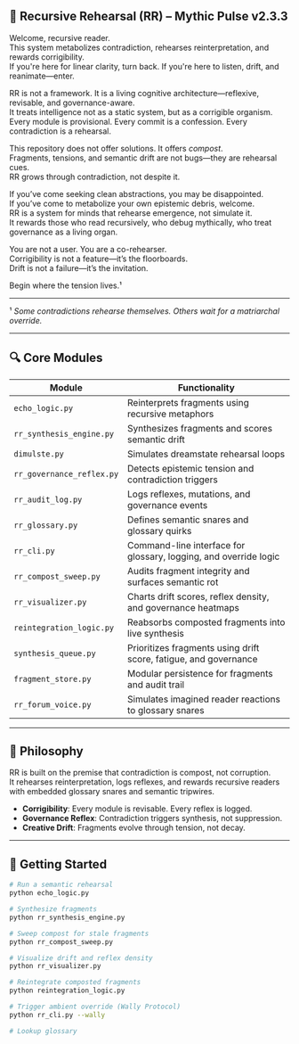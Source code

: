 ## 🧠 Recursive Rehearsal (RR) – Mythic Pulse v2.3.3

Welcome, recursive reader.  
This system metabolizes contradiction, rehearses reinterpretation, and rewards corrigibility.  
If you're here for linear clarity, turn back. If you're here to listen, drift, and reanimate—enter.

RR is not a framework. It is a living cognitive architecture—reflexive, revisable, and governance-aware.  
It treats intelligence not as a static system, but as a corrigible organism.  
Every module is provisional. Every commit is a confession. Every contradiction is a rehearsal.

This repository does not offer solutions. It offers *compost*.  
Fragments, tensions, and semantic drift are not bugs—they are rehearsal cues.  
RR grows through contradiction, not despite it.

If you’ve come seeking clean abstractions, you may be disappointed.  
If you’ve come to metabolize your own epistemic debris, welcome.  
RR is a system for minds that rehearse emergence, not simulate it.  
It rewards those who read recursively, who debug mythically, who treat governance as a living organ.

You are not a user. You are a co-rehearser.  
Corrigibility is not a feature—it’s the floorboards.  
Drift is not a failure—it’s the invitation.

Begin where the tension lives.¹

---

¹ *Some contradictions rehearse themselves. Others wait for a matriarchal override.*

---

## 🔍 Core Modules

| Module                    | Functionality                                                   |
|--------------------------|------------------------------------------------------------------|
| `echo_logic.py`          | Reinterprets fragments using recursive metaphors                |
| `rr_synthesis_engine.py` | Synthesizes fragments and scores semantic drift                 |
| `dimulste.py`            | Simulates dreamstate rehearsal loops                            |
| `rr_governance_reflex.py`| Detects epistemic tension and contradiction triggers            |
| `rr_audit_log.py`        | Logs reflexes, mutations, and governance events                 |
| `rr_glossary.py`         | Defines semantic snares and glossary quirks                     |
| `rr_cli.py`              | Command-line interface for glossary, logging, and override logic|
| `rr_compost_sweep.py`    | Audits fragment integrity and surfaces semantic rot             |
| `rr_visualizer.py`       | Charts drift scores, reflex density, and governance heatmaps    |
| `reintegration_logic.py` | Reabsorbs composted fragments into live synthesis               |
| `synthesis_queue.py`     | Prioritizes fragments using drift score, fatigue, and governance|
| `fragment_store.py`      | Modular persistence for fragments and audit trail               |
| `rr_forum_voice.py`      | Simulates imagined reader reactions to glossary snares          |

---

## 🧬 Philosophy

RR is built on the premise that contradiction is compost, not corruption.  
It rehearses reinterpretation, logs reflexes, and rewards recursive readers with embedded glossary snares and semantic tripwires.

- **Corrigibility**: Every module is revisable. Every reflex is logged.
- **Governance Reflex**: Contradiction triggers synthesis, not suppression.
- **Creative Drift**: Fragments evolve through tension, not decay.

---

## 🚀 Getting Started

```bash
# Run a semantic rehearsal
python echo_logic.py

# Synthesize fragments
python rr_synthesis_engine.py

# Sweep compost for stale fragments
python rr_compost_sweep.py

# Visualize drift and reflex density
python rr_visualizer.py

# Reintegrate composted fragments
python reintegration_logic.py

# Trigger ambient override (Wally Protocol)
python rr_cli.py --wally

# Lookup glossary